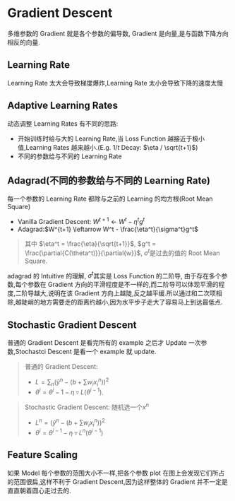 # Gradient Descent

多维参数的 Gradient 就是各个参数的偏导数, Gradient 是向量,是与函数下降方向相反的向量.

## Learning Rate

Learning Rate 太大会导致梯度爆炸,Learning Rate 太小会导致下降的速度太慢

## Adaptive Learning Rates

动态调整 Learning Rates 有不同的思路:

- 开始训练时给与大的 Learning Rate,当 Loss Function 越接近于极小值,Learning Rates 越来越小.(E.g. $1/t$ Decay: $\eta / \sqrt{t+1}$)
- 不同的参数给与不同的 Learning Rate

## Adagrad(不同的参数给与不同的 Learning Rate)

每一个参数的 Learning Rate 都除与之前的 Learning 的均方根(Root Mean Square)

- Vanilla Gradient Descent: $W^{t+1}\leftarrow W^t - \eta^t g^t$
- Adagrad:$W^{t+1} \leftarrow W^t  - \frac{\eta^t}{\sigma^t}g^t$

> 其中 $\eta^t = \frac{\eta}{\sqrt{t+1}}$, $g^t = \frac{\partial{C(\theta^t)}}{\partial{w}}$, $\sigma^t$是过去的值的 Root Mean Square.

adagrad 的 Intuitive 的理解, $\sigma^t$其实是 Loss Function 的二阶导, 由于存在多个参数,每个参数在 Gradient 方向的平滑程度是不一样的,而二阶导可以体现平滑的程度,二阶导越大,说明在该 Gradient 方向上越陡,反之越平缓.所以通过和二次项相除,越陡峭的地方需要走的距离约越小,因为水平步子走大了容易马上到达最低点.

## Stochastic Gradient Descent

普通的 Gradient Descent 是看完所有的 example 之后才 Update 一次参数,Stochastci Descent 是看一个 example 就 update.

> 普通的 Gradient Descent:
>
> - $L= \sum_n(\hat{y}^n - (b+\sum{w_ix_i^n}))^2$
> - $\theta^i = \theta^i-1 - \eta\triangledown L(\theta^{i-1})$.

> Stochastic Gradient Descent:
> 随机选一个$x^n$
>
> - $L^n = (\hat{y}^n - (b+\sum{w_ix_i^n}))^2$
> - $\theta^i = \theta^{i-1} - \eta\triangledown L^n(\theta^{i-1})$

## Feature Scaling

如果 Model 每个参数的范围大小不一样,把各个参数 plot 在图上会发现它们所占的范围很扁,这样不利于 Gradient Descent,因为这样整体的 Gradient 并不一定是直直朝着圆心走过去的.
